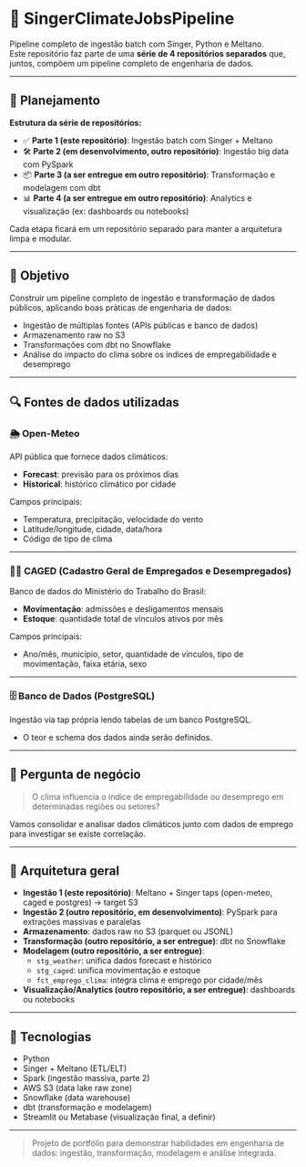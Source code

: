 # 🚀 SingerClimateJobsPipeline
Pipeline completo de ingestão batch com Singer, Python e Meltano.  
Este repositório faz parte de uma **série de 4 repositórios separados** que, juntos, compõem um pipeline completo de engenharia de dados.

---

## 📝 Planejamento

**Estrutura da série de repositórios:**

- ✅ **Parte 1 (este repositório)**: Ingestão batch com Singer + Meltano
- 🛠 **Parte 2 (em desenvolvimento, outro repositório)**: Ingestão big data com PySpark
- 📦 **Parte 3 (a ser entregue em outro repositório)**: Transformação e modelagem com dbt
- 📊 **Parte 4 (a ser entregue em outro repositório)**: Analytics e visualização (ex: dashboards ou notebooks)

Cada etapa ficará em um repositório separado para manter a arquitetura limpa e modular.

---

## 📌 Objetivo

Construir um pipeline completo de ingestão e transformação de dados públicos, aplicando boas práticas de engenharia de dados:
- Ingestão de múltiplas fontes (APIs públicas e banco de dados)
- Armazenamento raw no S3
- Transformações com dbt no Snowflake
- Análise do impacto do clima sobre os índices de empregabilidade e desemprego

---

## 🔍 Fontes de dados utilizadas

### 🌦️ Open-Meteo
API pública que fornece dados climáticos:
- **Forecast**: previsão para os próximos dias
- **Historical**: histórico climático por cidade

Campos principais:
- Temperatura, precipitação, velocidade do vento
- Latitude/longitude, cidade, data/hora
- Código de tipo de clima

---

### 🧑‍💼 CAGED (**Cadastro Geral de Empregados e Desempregados**)
Banco de dados do Ministério do Trabalho do Brasil:
- **Movimentação**: admissões e desligamentos mensais
- **Estoque**: quantidade total de vínculos ativos por mês

Campos principais:
- Ano/mês, município, setor, quantidade de vínculos, tipo de movimentação, faixa etária, sexo

---

### 🗄️ Banco de Dados (PostgreSQL)
Ingestão via tap própria lendo tabelas de um banco PostgreSQL.
- O teor e schema dos dados ainda serão definidos.

---

## 🧠 Pergunta de negócio

> O clima influencia o índice de empregabilidade ou desemprego em determinadas regiões ou setores?

Vamos consolidar e analisar dados climáticos junto com dados de emprego para investigar se existe correlação.

---

## 🧰 Arquitetura geral

- **Ingestão 1 (este repositório)**: Meltano + Singer taps (open-meteo, caged e postgres) → target S3
- **Ingestão 2 (outro repositório, em desenvolvimento)**: PySpark para extrações massivas e paralelas
- **Armazenamento**: dados raw no S3 (parquet ou JSONL)
- **Transformação (outro repositório, a ser entregue)**: dbt no Snowflake
- **Modelagem (outro repositório, a ser entregue)**:
  - `stg_weather`: unifica dados forecast e histórico
  - `stg_caged`: unifica movimentação e estoque
  - `fct_emprego_clima`: integra clima e emprego por cidade/mês
- **Visualização/Analytics (outro repositório, a ser entregue)**: dashboards ou notebooks

---

## 🧪 Tecnologias

- Python
- Singer + Meltano (ETL/ELT)
- Spark (ingestão massiva, parte 2)
- AWS S3 (data lake raw zone)
- Snowflake (data warehouse)
- dbt (transformação e modelagem)
- Streamlit ou Metabase (visualização final, a definir)

---

> Projeto de portfólio para demonstrar habilidades em engenharia de dados: ingestão, transformação, modelagem e análise integrada.
